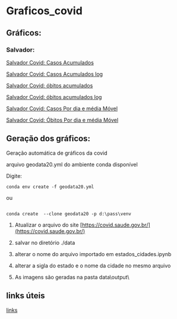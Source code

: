 # Graficos_covid 


## Gráficos:

### Salvador:

[Salvador Covid: Casos Acumulados](./bahia_acompanhamento/figs/Salvador_dia_casos_acumulados.html)

[Salvador Covid: Casos Acumulados log](./bahia_acompanhamento/figs/Salvador_dia_casos_acumulados_log.html)

[Salvador Covid: óbitos acumulados](./bahia_acompanhamento/figs/Salvador_dia_obitos_acumulados.html)

[Salvador Covid: óbitos acumulados log](./bahia_acompanhamento/figs/Salvador_dia_obitos_acumulados_log.html)

[Salvador Covid: Casos Por dia e média Móvel](./bahia_acompanhamento/figs/Salvador_dia_casos_Media_Movel.html)


[Salvador Covid: Óbitos Por dia e média Móvel](./bahia_acompanhamento/figs/Salvador_dia_obitos_Media_Movel.html)

## Geração dos gráficos:
Geração automática de gráficos da covid

arquivo geodata20.yml do ambiente conda disponível

Digite:

```
conda env create -f geodata20.yml
```
ou

```

conda create  --clone geodata20 -p d:\pass\venv
```

1. Atualizar o arquivo do site [https://covid.saude.gov.br/](https://covid.saude.gov.br/)

2. salvar no diretório ./data

3. alterar o nome do arquivo importado em estados_cidades.ipynb

4. alterar a sigla do estado e o nome da cidade no mesmo arquivo

5. As imagens são geradas na pasta data\output\

## links úteis

[links](./links.md)



